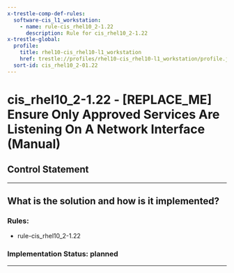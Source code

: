 ```yaml
---
x-trestle-comp-def-rules:
  software-cis_l1_workstation:
    - name: rule-cis_rhel10_2-1.22
      description: Rule for cis_rhel10_2-1.22
x-trestle-global:
  profile:
    title: rhel10-cis_rhel10-l1_workstation
    href: trestle://profiles/rhel10-cis_rhel10-l1_workstation/profile.json
  sort-id: cis_rhel10_2-01.22
---
```


# cis_rhel10_2-1.22 - \[REPLACE_ME\] Ensure Only Approved Services Are Listening On A Network Interface (Manual)

## Control Statement

______________________________________________________________________

## What is the solution and how is it implemented?

<!-- For implementation status enter one of: implemented, partial, planned, alternative, not-applicable -->

<!-- Note that the list of rules under ### Rules: is read-only and changes will not be captured after assembly to JSON -->

<!-- Add control implementation description here for control: cis_rhel10_2-1.22 -->

### Rules:

  - rule-cis_rhel10_2-1.22

### Implementation Status: planned

______________________________________________________________________
